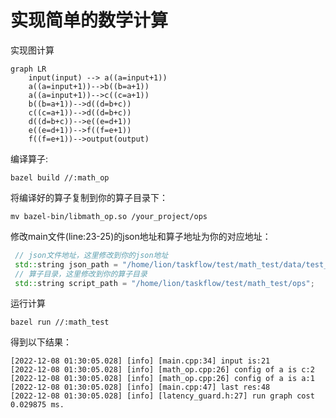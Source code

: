 # 实现简单的数学计算

实现图计算

```mermaid
graph LR
    input(input) --> a((a=input+1))
    a((a=input+1))-->b((b=a+1))
    a((a=input+1))-->c((c=a+1))
    b((b=a+1))-->d((d=b+c))
    c((c=a+1))-->d((d=b+c))
    d((d=b+c))-->e((e=d+1))
    e((e=d+1))-->f((f=e+1))
    f((f=e+1))-->output(output)
```

编译算子:

```shell
bazel build //:math_op
```

将编译好的算子复制到你的算子目录下：

```shell
mv bazel-bin/libmath_op.so /your_project/ops
```

修改main文件(line:23-25)的json地址和算子地址为你的对应地址：

```c++
 // json文件地址，这里修改到你的json地址
 std::string json_path = "/home/lion/taskflow/test/math_test/data/test_json";
 // 算子目录，这里修改到你的算子目录
 std::string script_path = "/home/lion/taskflow/test/math_test/ops";
```

运行计算

```shell
bazel run //:math_test
```

得到以下结果：

```shell
[2022-12-08 01:30:05.028] [info] [main.cpp:34] input is:21
[2022-12-08 01:30:05.028] [info] [math_op.cpp:26] config of a is c:2
[2022-12-08 01:30:05.028] [info] [math_op.cpp:26] config of a is a:1
[2022-12-08 01:30:05.028] [info] [main.cpp:47] last res:48
[2022-12-08 01:30:05.028] [info] [latency_guard.h:27] run graph cost 0.029875 ms.
```

